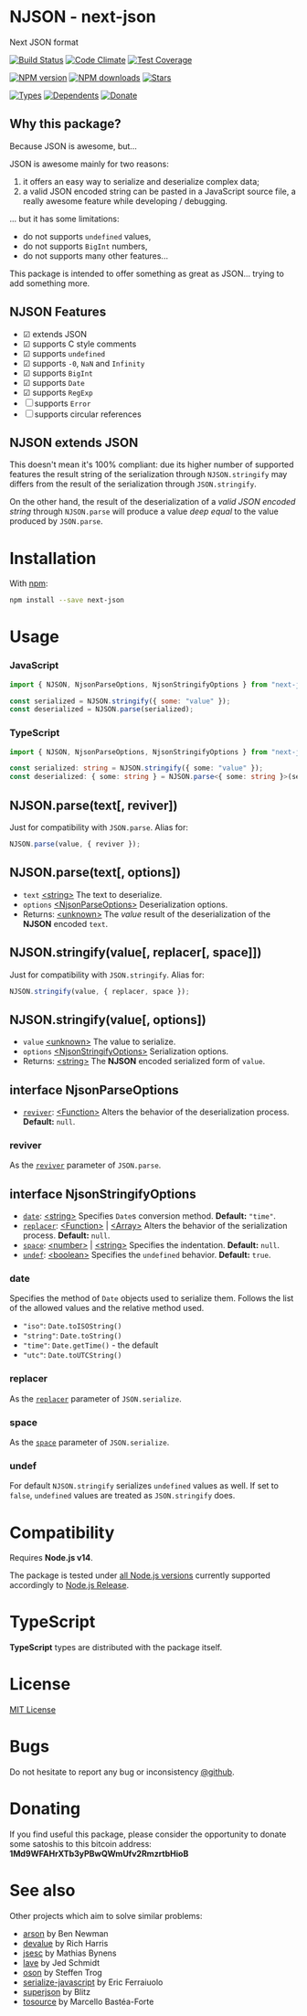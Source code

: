 # NJSON - next-json

Next JSON format

[![Build Status][travis-badge]][travis-url]
[![Code Climate][code-badge]][code-url]
[![Test Coverage][cover-badge]][code-url]

[![NPM version][npm-badge]][npm-url]
[![NPM downloads][npm-downloads-badge]][npm-url]
[![Stars][stars-badge]][github-url]

[![Types][types-badge]][npm-url]
[![Dependents][deps-badge]][npm-url]
[![Donate][donate-badge]][donate-url]

[code-badge]: https://codeclimate.com/github/iccicci/next-json/badges/gpa.svg
[code-url]: https://codeclimate.com/github/iccicci/next-json
[cover-badge]: https://codeclimate.com/github/iccicci/next-json/badges/coverage.svg
[deps-badge]: https://badgen.net/npm/dependents/next-json?icon=npm&cache=300
[donate-badge]: https://badgen.net/badge/donate/bitcoin?icon=bitcoin&cache=300
[donate-url]: https://blockchain.info/address/1Md9WFAHrXTb3yPBwQWmUfv2RmzrtbHioB
[github-url]: https://github.com/iccicci/next-json
[npm-downloads-badge]: https://badgen.net/npm/dw/next-json?icon=npm&cache=300
[npm-badge]: https://badgen.net/npm/v/next-json?color=green&icon=npm&cache=300
[npm-url]: https://www.npmjs.com/package/next-json
[stars-badge]: https://badgen.net/github/stars/iccicci/next-json?icon=github&cache=300
[travis-badge]: https://badgen.net/travis/iccicci/next-json?icon=travis&cache=300
[travis-url]: https://app.travis-ci.com/github/iccicci/next-json
[types-badge]: https://badgen.net/npm/types/next-json?color=green&icon=typescript&cache=300

## Why this package?

Because JSON is awesome, but...

JSON is awesome mainly for two reasons:

1. it offers an easy way to serialize and deserialize complex data;
2. a valid JSON encoded string can be pasted in a JavaScript source file, a really awesome feature while developing / debugging.

... but it has some limitations:

- do not supports `undefined` values,
- do not supports `BigInt` numbers,
- do not supports many other features...

This package is intended to offer something as great as JSON... trying to add something more.

## NJSON Features

- &#9745; extends JSON
- &#9745; supports C style comments
- &#9745; supports `undefined`
- &#9745; supports `-0`, `NaN` and `Infinity`
- &#9745; supports `BigInt`
- &#9745; supports `Date`
- &#9745; supports `RegExp`
- &#9744; supports `Error`
- &#9744; supports circular references

## NJSON extends JSON

This doesn't mean it's 100% compliant: due its higher number of supported features the result string of the
serialization through `NJSON.stringify` may differs from the result of the serialization through `JSON.stringify`.

On the other hand, the result of the deserialization of a _valid JSON encoded string_ through `NJSON.parse` will
produce a value _deep equal_ to the value produced by `JSON.parse`.

# Installation

With [npm](https://www.npmjs.com/package/next-json):

```sh
npm install --save next-json
```

# Usage

### JavaScript

```javascript
import { NJSON, NjsonParseOptions, NjsonStringifyOptions } from "next-json";

const serialized = NJSON.stringify({ some: "value" });
const deserialized = NJSON.parse(serialized);
```

### TypeScript

```typescript
import { NJSON, NjsonParseOptions, NjsonStringifyOptions } from "next-json";

const serialized: string = NJSON.stringify({ some: "value" });
const deserialized: { some: string } = NJSON.parse<{ some: string }>(serialized);
```

## NJSON.parse(text[, reviver])

Just for compatibility with `JSON.parse`. Alias for:

```typescript
NJSON.parse(value, { reviver });
```

## NJSON.parse(text[, options])

- `text` [&lt;string>](https://developer.mozilla.org/en-US/docs/Web/JavaScript/Data_structures#String_type) The text to
  deserialize.
- `options` [&lt;NjsonParseOptions>](#interface-njsonparseoptions) Deserialization options.
- Returns: [&lt;unknown>](https://www.typescriptlang.org/docs/handbook/2/functions.html#unknown) The _value_ result of
  the deserialization of the **NJSON** encoded `text`.

## NJSON.stringify(value[, replacer[, space]])

Just for compatibility with `JSON.stringify`. Alias for:

```typescript
NJSON.stringify(value, { replacer, space });
```

## NJSON.stringify(value[, options])

- `value` [&lt;unknown>](https://www.typescriptlang.org/docs/handbook/2/functions.html#unknown) The value to serialize.
- `options` [&lt;NjsonStringifyOptions>](#interface-njsonstringifyoptions) Serialization options.
- Returns: [&lt;string>](https://developer.mozilla.org/en-US/docs/Web/JavaScript/Data_structures#String_type) The
  **NJSON** encoded serialized form of `value`.

## interface NjsonParseOptions

- [`reviver`](#reviver):
  [&lt;Function>](https://developer.mozilla.org/en-US/docs/Web/JavaScript/Reference/Global_Objects/Function) Alters the
  behavior of the deserialization process. **Default:** `null`.

### reviver

As the
[`reviver`](https://developer.mozilla.org/en-US/docs/Web/JavaScript/Reference/Global_Objects/JSON/parse#parameters)
parameter of `JSON.parse`.

## interface NjsonStringifyOptions

- [`date`](#date):
  [&lt;string>](https://developer.mozilla.org/en-US/docs/Web/JavaScript/Data_structures#String_type)
  Specifies `Date`s conversion method. **Default:** `"time"`.
- [`replacer`](#replacer):
  [&lt;Function>](https://developer.mozilla.org/en-US/docs/Web/JavaScript/Reference/Global_Objects/Function) |
  [&lt;Array>](https://developer.mozilla.org/en-US/docs/Web/JavaScript/Reference/Global_Objects/Array) Alters the
  behavior of the serialization process. **Default:** `null`.
- [`space`](#space):
  [&lt;number>](https://developer.mozilla.org/en-US/docs/Web/JavaScript/Data_structures#Number_type) |
  [&lt;string>](https://developer.mozilla.org/en-US/docs/Web/JavaScript/Data_structures#String_type)
  Specifies the indentation. **Default:** `null`.
- [`undef`](#undef):
  [&lt;boolean>](https://developer.mozilla.org/en-US/docs/Web/JavaScript/Data_structures#Boolean_type)
  Specifies the `undefined` behavior. **Default:** `true`.

### date

Specifies the method of `Date` objects used to serialize them. Follows the list of the allowed values and the relative
method used.

- `"iso"`: `Date.toISOString()`
- `"string"`: `Date.toString()`
- `"time"`: `Date.getTime()` - the default
- `"utc"`: `Date.toUTCString()`

### replacer

As the
[`replacer`](https://developer.mozilla.org/en-US/docs/Web/JavaScript/Reference/Global_Objects/JSON/stringify#parameters)
parameter of `JSON.serialize`.

### space

As the
[`space`](https://developer.mozilla.org/en-US/docs/Web/JavaScript/Reference/Global_Objects/JSON/stringify#parameters)
parameter of `JSON.serialize`.

### undef

For default `NJSON.stringify` serializes `undefined` values as well. If set to `false`, `undefined` values are treated as `JSON.stringify` does.

# Compatibility

Requires **Node.js v14**.

The package is tested under [all Node.js versions](https://app.travis-ci.com/github/iccicci/next-json)
currently supported accordingly to [Node.js Release](https://github.com/nodejs/Release#readme).

# TypeScript

**TypeScript** types are distributed with the package itself.

# License

[MIT License](https://github.com/iccicci/next-json/blob/master/LICENSE)

# Bugs

Do not hesitate to report any bug or inconsistency [@github](https://github.com/iccicci/next-json/issues).

# Donating

If you find useful this package, please consider the opportunity to donate some satoshis to this bitcoin address:
**1Md9WFAHrXTb3yPBwQWmUfv2RmzrtbHioB**

# See also

Other projects which aim to solve similar problems:

- [arson](https://github.com/benjamn/arson) by Ben Newman
- [devalue](https://github.com/Rich-Harris/devalue) by Rich Harris
- [jsesc](https://github.com/mathiasbynens/jsesc) by Mathias Bynens
- [lave](https://github.com/jed/lave) by Jed Schmidt
- [oson](https://github.com/KnorpelSenf/oson) by Steffen Trog
- [serialize-javascript](https://github.com/yahoo/serialize-javascript) by Eric Ferraiuolo
- [superjson](https://github.com/blitz-js/superjson) by Blitz
- [tosource](https://github.com/marcello3d/node-tosource) by Marcello Bast&eacute;a-Forte
